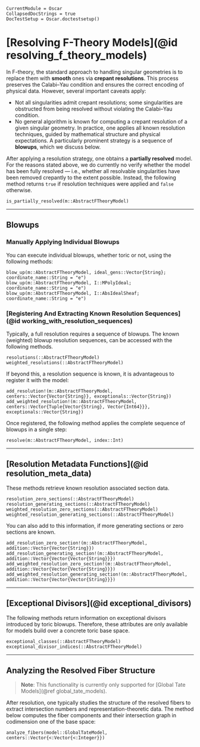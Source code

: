 ```@meta
CurrentModule = Oscar
CollapsedDocStrings = true
DocTestSetup = Oscar.doctestsetup()
```

# [Resolving F-Theory Models](@id resolving_f_theory_models)

In F-theory, the standard approach to handling singular geometries is to replace them with **smooth** ones
via **crepant resolutions**. This process preserves the Calabi–Yau condition and ensures the correct encoding
of physical data. However, several important caveats apply:

- Not all singularities admit crepant resolutions; some singularities are obstructed from being resolved without violating the Calabi–Yau condition.
- No general algorithm is known for computing a crepant resolution of a given singular geometry. In practice, one applies all known resolution techniques, guided by mathematical structure and physical expectations. A particularly prominent strategy is a sequence of **blowups**, which we discuss below.

After applying a resolution strategy, one obtains a **partially resolved** model. For the reasons stated above,
we do currently no verify whether the model has been fully resolved — i.e., whether all resolvable singularities
have been removed crepantly to the extent possible. Instead, the following method returns `true` if resolution
techniques were applied and `false` otherwise.

```@docs
is_partially_resolved(m::AbstractFTheoryModel)
```

---

## Blowups

### Manually Applying Individual Blowups

You can execute individual blowups, whether toric or not, using the following methods:

```@docs
blow_up(m::AbstractFTheoryModel, ideal_gens::Vector{String}; coordinate_name::String = "e")
blow_up(m::AbstractFTheoryModel, I::MPolyIdeal; coordinate_name::String = "e")
blow_up(m::AbstractFTheoryModel, I::AbsIdealSheaf; coordinate_name::String = "e")
```

### [Registering And Extracting Known Resolution Sequences](@id working_with_resolution_sequences)

Typically, a full resolution requires a sequence of blowups. The known (weighted) blowup resolution
sequences, can be accessed with the following methods.

```@docs
resolutions(::AbstractFTheoryModel)
weighted_resolutions(::AbstractFTheoryModel)
```

If beyond this, a resolution sequence is known, it is advantageous to
register it with the model:

```@docs
add_resolution!(m::AbstractFTheoryModel, centers::Vector{Vector{String}}, exceptionals::Vector{String})
add_weighted_resolution!(m::AbstractFTheoryModel, centers::Vector{Tuple{Vector{String}, Vector{Int64}}}, exceptionals::Vector{String})
```

Once registered, the following method applies the complete sequence of blowups in a single step:

```@docs
resolve(m::AbstractFTheoryModel, index::Int)
```

---

## [Resolution Metadata Functions](@id resolution_meta_data)

These methods retrieve known resolution associated section data.

```@docs
resolution_zero_sections(::AbstractFTheoryModel)
resolution_generating_sections(::AbstractFTheoryModel)
weighted_resolution_zero_sections(::AbstractFTheoryModel)
weighted_resolution_generating_sections(::AbstractFTheoryModel)
```

You can also add to this information, if more generating sections or zero sections are known.

```@docs
add_resolution_zero_section!(m::AbstractFTheoryModel, addition::Vector{Vector{String}})
add_resolution_generating_section!(m::AbstractFTheoryModel, addition::Vector{Vector{Vector{String}}})
add_weighted_resolution_zero_section!(m::AbstractFTheoryModel, addition::Vector{Vector{Vector{String}}})
add_weighted_resolution_generating_section!(m::AbstractFTheoryModel, addition::Vector{Vector{Vector{String}}})
```

---

## [Exceptional Divisors](@id exceptional_divisors)

The following methods return information on exceptional divisors introduced by toric blowups.
Therefore, these attributes are only available for models build over a concrete toric base space.

```@docs
exceptional_classes(::AbstractFTheoryModel)
exceptional_divisor_indices(::AbstractFTheoryModel)
```

---

## Analyzing the Resolved Fiber Structure

> **Note**: This functionality is currently only supported for [Global Tate Models](@ref global_tate_models).

After resolution, one typically studies the structure of the resolved fibers to extract intersection numbers
and representation-theoretic data. The method below computes the fiber components and their intersection graph
in codimension one of the base space:

```@docs
analyze_fibers(model::GlobalTateModel, centers::Vector{<:Vector{<:Integer}})
```
